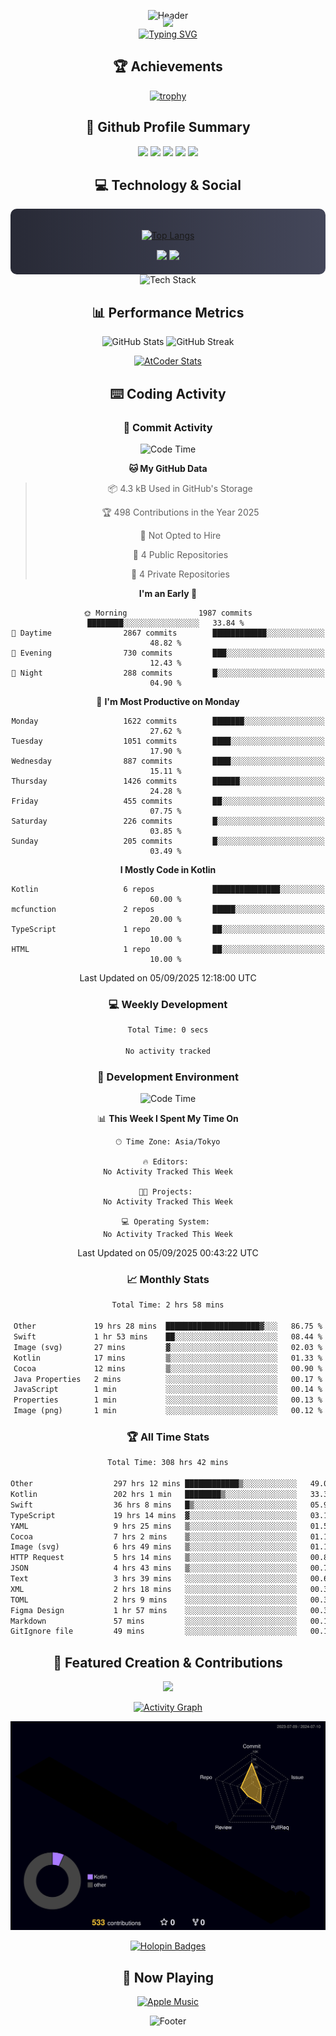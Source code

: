 <div align="center">
  
![Header](https://capsule-render.vercel.app/api?type=waving&color=gradient&customColorList=12&height=300&section=header&text=Welcome%20to%20Batapii's%20Universe&fontSize=50&animation=fadeIn&fontAlignY=40&desc=Android%20Developer%20|%20Kotlin%20LOVE%20)

<div style="margin-top: -20px;">
  <img src="https://readme-typing-svg.herokuapp.com/?lines=Crafting+Android+Experiences;Building+Tomorrow's+Apps+Today;Always+Learning,+Always+Growing&font=Fira%20Code&center=true&width=440&height=45&color=f75c7e&vCenter=true&size=22&pause=1000">
</div>

<a href="https://git.io/typing-svg">
  <img src="https://readme-typing-svg.demolab.com?font=Fira+Code&weight=600&size=28&duration=4000&pause=1000&center=true&vCenter=true&width=800&lines=Hey+there!+I'm+Batapii+%F0%9F%91%8B;Android+Developer+from+Japan+%F0%9F%87%AF%F0%9F%87%B5" alt="Typing SVG" />
</a>

## 🏆 Achievements

[![trophy](https://github-profile-trophy.vercel.app/?username=batapii&theme=onestar&no-frame=true&no-bg=true&column=8&rank=SECRET,SSS,SS,S,AAA,AA,A,B,C,?&margin-w=10&margin-h=10)](https://github.com/ryo-ma/github-profile-trophy)

## 🎯 Github Profile Summary

<div align="center">
  <img src="http://github-profile-summary-cards.vercel.app/api/cards/profile-details?username=batapii&theme=radical" />
  <img src="http://github-profile-summary-cards.vercel.app/api/cards/repos-per-language?username=batapii&theme=radical" />
  <img src="http://github-profile-summary-cards.vercel.app/api/cards/most-commit-language?username=batapii&theme=radical" />
  <img src="http://github-profile-summary-cards.vercel.app/api/cards/stats?username=batapii&theme=radical" />
  <img src="http://github-profile-summary-cards.vercel.app/api/cards/productive-time?username=batapii&theme=radical" />
</div>

## 💻 Technology & Social

<div align="center" style="background: linear-gradient(to right, #282A36, #44475A); padding: 20px; border-radius: 10px;">

[![Top Langs](https://github-readme-stats.vercel.app/api/top-langs/?username=batapii
)](https://github.com/anuraghazra/github-readme-stats)

<div style="margin-top: 15px">
<a href="https://github.com/batapii"><img src="https://img.shields.io/github/followers/batapii?style=for-the-badge&logo=github&label=Follow&color=ff6e96&labelColor=282A36"/></a>
<a href="https://twitter.com/batapii3939"><img src="https://img.shields.io/twitter/follow/batapii?style=for-the-badge&logo=twitter&color=1DA1F2&labelColor=282A36&label= Twitter"/></a>
</div>

</div>

<div align="center">
<img src="https://github-readme-tech-stack.vercel.app/api/cards?title=Tech+Stack&align=center&titleAlign=center&fontSize=20&lineHeight=10&lineCount=4&theme=github_dark&width=800&bg=%230D1117&badge=%23161B22&border=%2321262D&titleColor=%2358A6FF&line1=kotlin%2Ckotlin%2C0095D5%3Bandroid%2Candroid%2C00ff00%3Bjetpackcompose%2Cjetpack%2C4285F4%3B&line2=swift%2Cswift%2CFA7343%3Bfirebase%2Cfirebase%2CFFCA28%3Bgithub%2Cgithub%2C181717%3B&line3=typescript%2Ctypescript%2C3178C6%3Bgraphql%2Cgraphql%2CE10098%3Bsupabase%2Csupabase%2C3FCF8E%3B&line4=gradle%2Cgradle%2C02303A%3Bgitkraken%2Cgitkraken%2C179287%3Bpostman%2Cpostman%2CFF6C37%3B" alt="Tech Stack" />
</div>



## 📊 Performance Metrics

<div align="center">

![GitHub Stats](https://github-readme-stats.vercel.app/api?username=batapii&show_icons=true&theme=radical&hide_border=true&bg_color=0D1117)
![GitHub Streak](https://github-readme-streak-stats.herokuapp.com/?user=batapii&theme=radical&hide_border=true&background=0D1117)

[![AtCoder Stats](https://atcoder-readme-stats.vercel.app/stats/batapii3939?theme=dark&show_history=5&width=495)](https://github.com/iwbc-mzk/atcoder-readme-stats)

</div>

## ⌨️ Coding Activity

### 🌟 Commit Activity
<!--START_SECTION:commit-stats-->
![Code Time](http://img.shields.io/badge/Code%20Time-606%20hrs%2016%20mins-blue)

**🐱 My GitHub Data** 

> 📦 4.3 kB Used in GitHub's Storage 
 > 
> 🏆 498 Contributions in the Year 2025
 > 
> 🚫 Not Opted to Hire
 > 
> 📜 4 Public Repositories 
 > 
> 🔑 4 Private Repositories 
 > 
**I'm an Early 🐤** 

```text
🌞 Morning                1987 commits        ████████░░░░░░░░░░░░░░░░░   33.84 % 
🌆 Daytime                2867 commits        ████████████░░░░░░░░░░░░░   48.82 % 
🌃 Evening                730 commits         ███░░░░░░░░░░░░░░░░░░░░░░   12.43 % 
🌙 Night                  288 commits         █░░░░░░░░░░░░░░░░░░░░░░░░   04.90 % 
```
📅 **I'm Most Productive on Monday** 

```text
Monday                   1622 commits        ███████░░░░░░░░░░░░░░░░░░   27.62 % 
Tuesday                  1051 commits        ████░░░░░░░░░░░░░░░░░░░░░   17.90 % 
Wednesday                887 commits         ████░░░░░░░░░░░░░░░░░░░░░   15.11 % 
Thursday                 1426 commits        ██████░░░░░░░░░░░░░░░░░░░   24.28 % 
Friday                   455 commits         ██░░░░░░░░░░░░░░░░░░░░░░░   07.75 % 
Saturday                 226 commits         █░░░░░░░░░░░░░░░░░░░░░░░░   03.85 % 
Sunday                   205 commits         █░░░░░░░░░░░░░░░░░░░░░░░░   03.49 % 
```


**I Mostly Code in Kotlin** 

```text
Kotlin                   6 repos             ███████████████░░░░░░░░░░   60.00 % 
mcfunction               2 repos             █████░░░░░░░░░░░░░░░░░░░░   20.00 % 
TypeScript               1 repo              ██░░░░░░░░░░░░░░░░░░░░░░░   10.00 % 
HTML                     1 repo              ██░░░░░░░░░░░░░░░░░░░░░░░   10.00 % 
```




 Last Updated on 05/09/2025 12:18:00 UTC
<!--END_SECTION:commit-stats-->

### 💻 Weekly Development
<!--START_SECTION:wakatime-->

```txt
Total Time: 0 secs

No activity tracked
```

<!--END_SECTION:wakatime-->

### 🔨 Development Environment
<!--START_SECTION:dev-stats-->
![Code Time](http://img.shields.io/badge/Code%20Time-605%20hrs%2054%20mins-blue)

📊 **This Week I Spent My Time On** 

```text
🕑︎ Time Zone: Asia/Tokyo

🔥 Editors: 
No Activity Tracked This Week

🐱‍💻 Projects: 
No Activity Tracked This Week

💻 Operating System: 
No Activity Tracked This Week
```


 Last Updated on 05/09/2025 00:43:22 UTC
<!--END_SECTION:dev-stats-->

### 📈 Monthly Stats
<!--START_SECTION:wakamonth-->

```txt
Total Time: 2 hrs 58 mins

Other             19 hrs 28 mins  █████████████████████▓░░░   86.75 %
Swift             1 hr 53 mins    ██░░░░░░░░░░░░░░░░░░░░░░░   08.44 %
Image (svg)       27 mins         ▓░░░░░░░░░░░░░░░░░░░░░░░░   02.03 %
Kotlin            17 mins         ▒░░░░░░░░░░░░░░░░░░░░░░░░   01.33 %
Cocoa             12 mins         ▒░░░░░░░░░░░░░░░░░░░░░░░░   00.90 %
Java Properties   2 mins          ░░░░░░░░░░░░░░░░░░░░░░░░░   00.17 %
JavaScript        1 min           ░░░░░░░░░░░░░░░░░░░░░░░░░   00.14 %
Properties        1 min           ░░░░░░░░░░░░░░░░░░░░░░░░░   00.13 %
Image (png)       1 min           ░░░░░░░░░░░░░░░░░░░░░░░░░   00.12 %
```

<!--END_SECTION:wakamonth-->

### 🏆 All Time Stats
<!--START_SECTION:wakaalltime-->

```txt
Total Time: 308 hrs 42 mins

Other                  297 hrs 12 mins ████████████▒░░░░░░░░░░░░   49.05 %
Kotlin                 202 hrs 1 min   ████████▒░░░░░░░░░░░░░░░░   33.34 %
Swift                  36 hrs 8 mins   █▒░░░░░░░░░░░░░░░░░░░░░░░   05.97 %
TypeScript             19 hrs 14 mins  ▓░░░░░░░░░░░░░░░░░░░░░░░░   03.18 %
YAML                   9 hrs 25 mins   ▒░░░░░░░░░░░░░░░░░░░░░░░░   01.55 %
Cocoa                  7 hrs 2 mins    ▒░░░░░░░░░░░░░░░░░░░░░░░░   01.16 %
Image (svg)            6 hrs 49 mins   ▒░░░░░░░░░░░░░░░░░░░░░░░░   01.13 %
HTTP Request           5 hrs 14 mins   ▒░░░░░░░░░░░░░░░░░░░░░░░░   00.86 %
JSON                   4 hrs 43 mins   ▒░░░░░░░░░░░░░░░░░░░░░░░░   00.78 %
Text                   3 hrs 39 mins   ░░░░░░░░░░░░░░░░░░░░░░░░░   00.60 %
XML                    2 hrs 18 mins   ░░░░░░░░░░░░░░░░░░░░░░░░░   00.38 %
TOML                   2 hrs 9 mins    ░░░░░░░░░░░░░░░░░░░░░░░░░   00.36 %
Figma Design           1 hr 57 mins    ░░░░░░░░░░░░░░░░░░░░░░░░░   00.32 %
Markdown               57 mins         ░░░░░░░░░░░░░░░░░░░░░░░░░   00.16 %
GitIgnore file         49 mins         ░░░░░░░░░░░░░░░░░░░░░░░░░   00.14 %
```

<!--END_SECTION:wakaalltime-->


## 🌟 Featured Creation & Contributions

<div align="center">
  <a href="https://github.com/batapii/ToDoSNS">
    <img src="https://github-readme-stats.vercel.app/api/pin/?username=batapii&repo=ToDoSNS&theme=radical&hide_border=true&bg_color=0D1117" />
  </a>

[![Activity Graph](https://github-readme-activity-graph.vercel.app/graph?username=batapii&custom_title=Contribution%20Graph&hide_border=true&theme=radical&bg_color=0D1117)](https://github.com/ashutosh00710/github-readme-activity-graph)

![3D Contrib](./profile-3d-contrib/profile-night-rainbow.svg)

[![Holopin Badges](https://holopin.me/batapii)](https://holopin.io/@batapii)

</div>

## 🎵 Now Playing

<div align="center">
  
[![Apple Music](https://music-profile.rayriffy.com/theme/dark.svg?uid=001005.6598667d2ffd4a10a4f429edd0ba24c4.1156)](https://github.com/rayriffy/apple-music-github-profile)

</div>

![Footer](https://capsule-render.vercel.app/api?type=waving&color=gradient&customColorList=12&height=100&section=footer)

</div>
